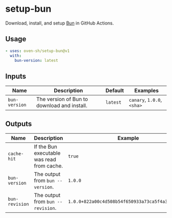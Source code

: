 # setup-bun

Download, install, and setup [Bun](https://bun.sh) in GitHub Actions.

## Usage

```yaml
- uses: oven-sh/setup-bun@v1
  with:
    bun-version: latest
```

## Inputs

| Name          | Description                                 | Default  | Examples                   |
| ------------- | ------------------------------------------- | -------- | -------------------------- |
| `bun-version` | The version of Bun to download and install. | `latest` | `canary`, `1.0.0`, `<sha>` |

## Outputs

| Name           | Description                                | Example                                          |
| -------------- | ------------------------------------------ | ------------------------------------------------ |
| `cache-hit`    | If the Bun executable was read from cache. | `true`                                           |
| `bun-version`  | The output from `bun --version`.           | `1.0.0`                                          |
| `bun-revision` | The output from `bun --revision`.          | `1.0.0+822a00c4d508b54f650933a73ca5f4a3af9a7983` |
